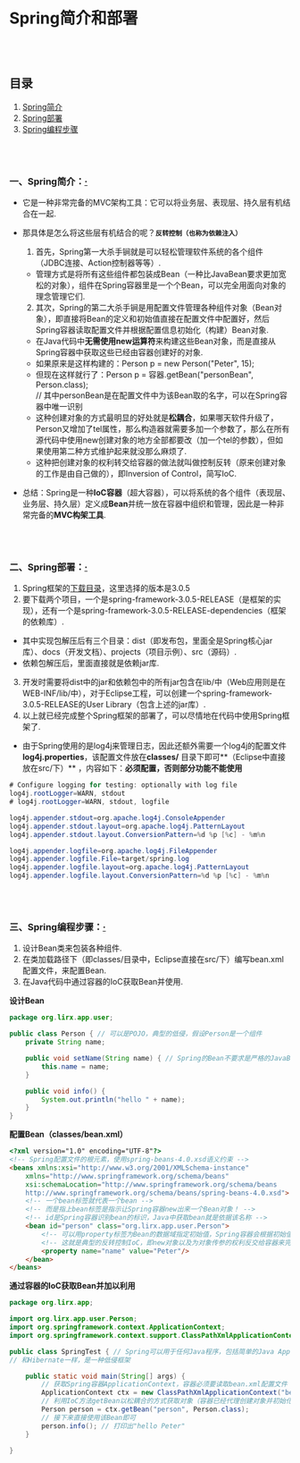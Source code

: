 # Spring简介和部署

<br><br>

## 目录
1. [Spring简介]()
2. [Spring部署]()
3. [Spring编程步骤]()

<br><br>

### 一、Spring简介：[·](#目录)
- 它是一种非常完备的MVC架构工具：它可以将业务层、表现层、持久层有机结合在一起.
- 那具体是怎么将这些层有机结合的呢？**`反转控制（也称为依赖注入）`**
  1. 首先，Spring第一大杀手锏就是可以轻松管理软件系统的各个组件（JDBC连接、Action控制器等等）.
    - 管理方式是将所有这些组件都包装成Bean（一种比JavaBean要求更加宽松的对象），组件在Spring容器里是一个个Bean，可以完全用面向对象的理念管理它们.
  2. 其次，Spring的第二大杀手锏是用配置文件管理各种组件对象（Bean对象），即直接将Bean的定义和初始值直接在配置文件中配置好，然后Spring容器读取配置文件并根据配置信息初始化（构建）Bean对象.
    - 在Java代码中**无需使用new运算符**来构建这些Bean对象，而是直接从Spring容器中获取这些已经由容器创建好的对象.
    - 如果原来是这样构建的：Person p = new Person("Peter", 15);
    - 但现在这样就行了：Person p = 容器.getBean("personBean", Person.class);<br>
    // 其中personBean是在配置文件中为该Bean取的名字，可以在Spring容器中唯一识别
    - 这种创建对象的方式最明显的好处就是**松耦合**，如果哪天软件升级了，Person又增加了tel属性，那么构造器就需要多加一个参数了，那么在所有源代码中使用new创建对象的地方全部都要改（加一个tel的参数），但如果使用第二种方式维护起来就没那么麻烦了.
    - 这种把创建对象的权利转交给容器的做法就叫做控制反转（原来创建对象的工作是由自己做的），即Inversion of Control，简写IoC.


- 总结：Spring是一种**IoC容器**（超大容器），可以将系统的各个组件（表现层、业务层、持久层）定义成**Bean**并统一放在容器中组织和管理，因此是一种非常完备的**MVC构架工具**.

<br><br>

### 二、Spring部署：[·](#目录)
1. Spring框架的[下载目录](http://repo.spring.io/release/org/springframework/spring/)，这里选择的版本是3.0.5
2. 要下载两个项目，一个是spring-framework-3.0.5-RELEASE（是框架的实现），还有一个是spring-framework-3.0.5-RELEASE-dependencies（框架的依赖库）.
  - 其中实现包解压后有三个目录：dist（即发布包，里面全是Spring核心jar库）、docs（开发文档）、projects（项目示例）、src（源码）.
  - 依赖包解压后，里面直接就是依赖jar库.
3. 开发时需要将dist中的jar和依赖包中的所有jar包含在lib/中（Web应用则是在WEB-INF/lib/中），对于Eclipse工程，可以创建一个spring-framework-3.0.5-RELEASE的User Library（包含上述的jar库）.
4. 以上就已经完成整个Spring框架的部署了，可以尽情地在代码中使用Spring框架了.

- 由于Spring使用的是log4j来管理日志，因此还额外需要一个log4j的配置文件**log4j.properties**，该配置文件放在**classes/** 目录下即可**（Eclipse中直接放在src/下）** ，内容如下：**必须配置，否则部分功能不能使用**

```java
# Configure logging for testing: optionally with log file
log4j.rootLogger=WARN, stdout
# log4j.rootLogger=WARN, stdout, logfile

log4j.appender.stdout=org.apache.log4j.ConsoleAppender
log4j.appender.stdout.layout=org.apache.log4j.PatternLayout
log4j.appender.stdout.layout.ConversionPattern=%d %p [%c] - %m%n

log4j.appender.logfile=org.apache.log4j.FileAppender
log4j.appender.logfile.File=target/spring.log
log4j.appender.logfile.layout=org.apache.log4j.PatternLayout
log4j.appender.logfile.layout.ConversionPattern=%d %p [%c] - %m%n
```

<br><br>

### 三、Spring编程步骤：[·](#目录)
1. 设计Bean类来包装各种组件.
2. 在类加载路径下（即classes/目录中，Eclipse直接在src/下）编写bean.xml配置文件，来配置Bean.
3. 在Java代码中通过容器的IoC获取Bean并使用.

**设计Bean**

```java
package org.lirx.app.user;

public class Person { // 可以是POJO，典型的低侵，假设Person是一个组件
	private String name;

	public void setName(String name) { // Spring的Bean不要求是严格的JavaBean
		this.name = name;
	}

	public void info() {
		System.out.println("hello " + name);
	}
}
```

**配置Bean（classes/bean.xml）**

```html
<?xml version="1.0" encoding="UTF-8"?>
<!-- Spring配置文件的根元素，使用spring-beans-4.0.xsd语义约束 -->
<beans xmlns:xsi="http://www.w3.org/2001/XMLSchema-instance"
	xmlns="http://www.springframework.org/schema/beans"
	xsi:schemaLocation="http://www.springframework.org/schema/beans
	http://www.springframework.org/schema/beans/spring-beans-4.0.xsd">
	<!-- 一个bean标签就代表一个bean -->
	<!-- 而是指上bean标签是指示让Spring容器new出来一个Bean对象！ -->
    <!-- id是Spring容器识别bean的标识，Java中获取bean就是依据该名称 -->
	<bean id="person" class="org.lirx.app.user.Person">
		<!-- 可以用property标签为Bean的数据域指定初始值，Spring容器会根据初始值为用户代理初始化Bean对象 -->
		<!-- 这就是典型的反转控制IoC，即new对象以及为对象传参的权利反交给容器来完成 -->
		<property name="name" value="Peter"/>
	</bean>
</beans>
```

**通过容器的IoC获取Bean并加以利用**

```java
package org.lirx.app;

import org.lirx.app.user.Person;
import org.springframework.context.ApplicationContext;
import org.springframework.context.support.ClassPathXmlApplicationContext;

public class SpringTest { // Spring可以用于任何Java程序，包括简单的Java Application
// 和Hibernate一样，是一种低侵框架

	public static void main(String[] args) {
		// 获取Spring容器ApplicationContext，容器必须要读取bean.xml配置文件
		ApplicationContext ctx = new ClassPathXmlApplicationContext("bean.xml");
		// 利用IoC方法getBean以松耦合的方式获取对象（容器已经代理创建对象并初始化了）
		Person person = ctx.getBean("person", Person.class);
		// 接下来直接使用该Bean即可
		person.info(); // 打印出"hello Peter"
	}

}
```
